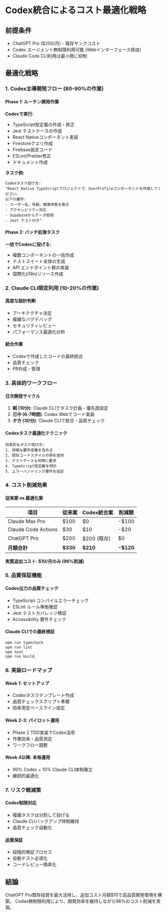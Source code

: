 # Codex統合によるコスト最適化戦略

## 前提条件
- ChatGPT Pro ($200/月) - 既存サンクコスト
- Codex エージェント無制限利用可能 (Webインターフェース経由)
- Claude Code CLI利用は最小限に抑制

## 最適化戦略

### 1. Codex主導開発フロー (80-90%の作業)

#### Phase 1: ルーチン開発作業
**Codexで実行:**
- TypeScript型定義の作成・修正
- Jest テストケースの作成
- React Nativeコンポーネント実装
- Firestoreクエリ作成
- Firebase設定コード
- ESLint/Prettier修正
- ドキュメント作成

**タスク例:**
```
Codexタスク投げ方:
"React Native TypeScriptプロジェクトで、UserProfileコンポーネントを作成してください。
以下の要件:
- ユーザー名、年齢、健康状態を表示
- アクセシビリティ対応
- Supabaseからデータ取得
- Jest テスト付き"
```

#### Phase 2: バッチ処理タスク
**一括でCodexに投げる:**
- 複数コンポーネントの一括作成
- テストスイート全体の生成
- API エンドポイント群の実装
- 国際化(i18n)リソース作成

### 2. Claude CLI限定利用 (10-20%の作業)

#### 高度な設計判断
- アーキテクチャ決定
- 複雑なバグデバッグ
- セキュリティレビュー
- パフォーマンス最適化分析

#### 統合作業
- Codexで作成したコードの最終統合
- 品質チェック
- PR作成・管理

### 3. 具体的ワークフロー

#### 日次開発サイクル
1. **朝 (10分)**: Claude CLIでタスク計画・優先度設定
2. **日中 (6-7時間)**: Codex Webでコード実装
3. **夕方 (30分)**: Claude CLIで統合・品質チェック

#### Codexタスク最適化テクニック
```
効率的なタスク投げ方:
1. 詳細な要件定義を含める
2. 既存コードスタイルの例を提供
3. テストケースも同時に要求
4. TypeScript型定義を明示
5. エラーハンドリング要件を指定
```

### 4. コスト削減効果

#### 従来案 vs 最適化案
| 項目 | 従来案 | Codex統合案 | 削減額 |
|------|--------|-------------|--------|
| Claude Max Pro | $100 | $0 | -$100 |
| Claude Code Actions | $30 | $10 | -$20 |
| ChatGPT Pro | $200 | $200 (既存) | $0 |
| **月額合計** | **$330** | **$210** | **-$120** |

**実質追加コスト: $10/月のみ (96%削減)**

### 5. 品質保証機能

#### Codex出力の品質チェック
- TypeScript コンパイルエラーチェック
- ESLint ルール準拠確認
- Jest テストカバレッジ検証
- Accessibility 要件チェック

#### Claude CLIでの最終検証
```bash
npm run typecheck
npm run lint
npm test
npm run build
```

### 6. 実装ロードマップ

#### Week 1: セットアップ
- Codexタスクテンプレート作成
- 品質チェックスクリプト準備
- 効率測定ベースライン設定

#### Week 2-3: パイロット運用
- Phase 2 TDD実装でCodex活用
- 作業効率・品質測定
- ワークフロー調整

#### Week 4以降: 本格運用
- 90% Codex + 10% Claude CLI体制確立
- 継続的最適化

### 7. リスク軽減策

#### Codex制限対応
- 複雑タスクは分割して投げる
- Claude CLIバックアップ体制維持
- 品質チェック自動化

#### 品質保証
- 段階的検証プロセス
- 自動テスト必須化
- コードレビュー簡素化

## 結論

ChatGPT Pro既存投資を最大活用し、追加コスト月額$10で高品質開発環境を構築。
Codex無制限利用により、開発効率を維持しながら96%のコスト削減を実現。